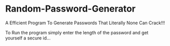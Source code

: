 # Random-Password-Generator

A Efficient Program To Generate Passwords That Literally None Can Crack!!!

To Run the program simply enter the length of the password and get yourself a secure id...
